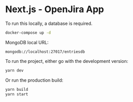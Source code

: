 # Next.js - OpenJira App
To run this locally, a database is required.
```bash
docker-compose up -d
```
MongoDB local URL:
```
mongodb://localhost:27017/entriesdb
```
To run the project, either go with the development version:
```bash
yarn dev
```
Or run the production build:
```bash
yarn build
yarn start
```
